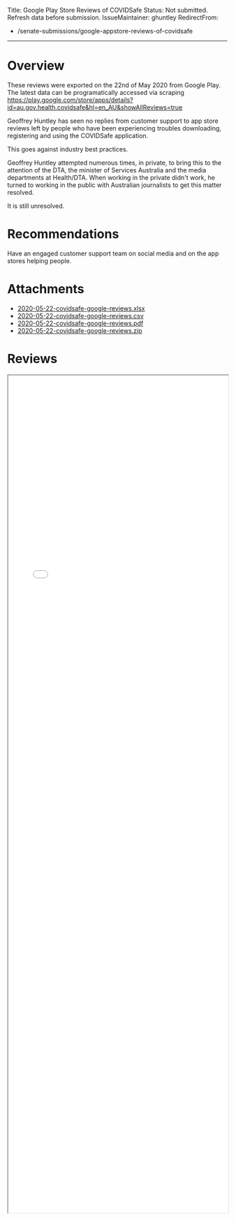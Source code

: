 Title: Google Play Store Reviews of COVIDSafe
Status: Not submitted. Refresh data before submission.
IssueMaintainer: ghuntley
RedirectFrom:
- /senate-submissions/google-appstore-reviews-of-covidsafe
---

# Overview

These reviews were exported on the 22nd of May 2020 from Google Play. The latest data can be programatically accessed via scraping https://play.google.com/store/apps/details?id=au.gov.health.covidsafe&hl=en_AU&showAllReviews=true

Geoffrey Huntley has seen no replies from customer support to app store reviews left by people who have been experiencing troubles downloading, registering and using the COVIDSafe application.

This goes against industry best practices.

<?# Twitter 1256935502638272513 /?>

Geoffrey Huntley attempted numerous times, in private, to bring this to the attention of the DTA, the minister of Services Australia and the media departments at Health/DTA. When working in the private didn't work, he turned to working in the public with Australian journalists to get this matter resolved.

<?# Twitter 1257506430476640256 /?>

It is still unresolved.

# Recommendations

Have an engaged customer support team on social media and on the app stores helping people.


<?# Twitter 1256946000922423296 /?>

# Attachments

- <a href="2020-05-22-covidsafe-google-reviews.xlsx">2020-05-22-covidsafe-google-reviews.xlsx</a>
- <a href="2020-05-22-covidsafe-google-reviews.csv">2020-05-22-covidsafe-google-reviews.csv</a>
- <a href="2020-05-22-covidsafe-google-reviews.pdf">2020-05-22-covidsafe-google-reviews.pdf</a>
- <a href="2020-05-22-covidsafe-google-reviews.zip">2020-05-22-covidsafe-google-reviews.zip</a>

# Reviews

<iframe src="2020-05-22-covidsafe-google-reviews.pdf" width="100%" height="1920"/>